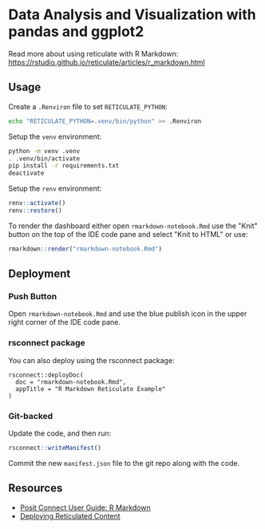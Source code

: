 # Data Analysis and Visualization with pandas and ggplot2

Read more about using reticulate with R Markdown: https://rstudio.github.io/reticulate/articles/r_markdown.html

## Usage

Create a `.Renviron` file to set `RETICULATE_PYTHON`:

```bash
echo "RETICULATE_PYTHON=.venv/bin/python" >> .Renviron
```

Setup the `venv` environment:

```bash
python -m venv .venv
. .venv/bin/activate
pip install -r requirements.txt
deactivate
```

Setup the `renv` environment:

```r
renv::activate()
renv::restore()
```

To render the dashboard either open `rmarkdown-notebook.Rmd` use the "Knit" button on the top of the IDE code pane and select "Knit to HTML" or use:

```r
rmarkdown::render("rmarkdown-notebook.Rmd")
```

## Deployment

### Push Button

Open `rmarkdown-notebook.Rmd` and use the blue publish icon in the upper right corner of the IDE code pane.

### rsconnect package

You can also deploy using the rsconnect package:

```
rsconnect::deployDoc(
  doc = "rmarkdown-notebook.Rmd",
  appTitle = "R Markdown Reticulate Example"
)
```

### Git-backed

Update the code, and then run:

```r
rsconnect::writeManifest()
```

Commit the new `manifest.json` file to the git repo along with the code.

## Resources

- [Posit Connect User Guide: R Markdown](https://docs.posit.co/connect/user/rmarkdown/)
- [Deploying Reticulated Content](https://solutions.rstudio.com/r/reticulate/#setting-up-a-reticulated-project)


